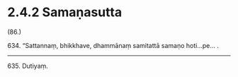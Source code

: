 # 2.4.2 Samaṇasutta

(86.)

634\. “Sattannaṃ, bhikkhave, dhammānaṃ samitattā samaṇo hoti…pe… .

---

635\. Dutiyaṃ.
